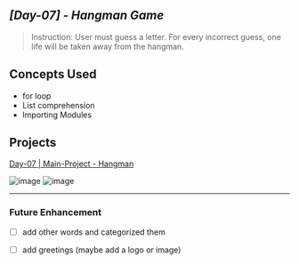 ## ***[Day-07] - Hangman Game***
> Instruction: User must guess a letter. For every incorrect guess, one life will be taken away from the hangman.

## Concepts Used
- for loop  
- List comprehension  
- Importing Modules  

## **Projects**
[Day-07 | Main-Project - Hangman](https://github.com/jamaicapalillo/100-Days-of-Coding/blob/main/%5BBeginner-Programs%5D/%5BDay-07%5D%20-%20%20Hangman/%5BMain-Project%5D%20-%20Hangman)  

![image](https://github.com/user-attachments/assets/a09451d3-1940-4fa4-bab6-55b77030abae)
![image](https://github.com/user-attachments/assets/6847e69d-3f34-4e1a-8361-15fbe9e7a721)

---
### Future Enhancement
- [ ] add other words and categorized them
- [ ] add greetings (maybe add a logo or image)


